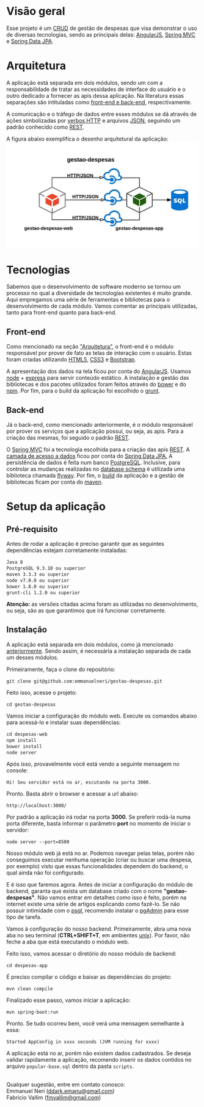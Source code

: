 # Visão geral

Esse projeto é um [CRUD](https://en.wikipedia.org/wiki/Create,_read,_update_and_delete) de gestão de despesas que visa demonstrar o uso de diversas tecnologias, sendo as principais delas: [AngularJS](https://angularjs.org/), [Spring MVC](https://docs.spring.io/spring/docs/current/spring-framework-reference/html/mvc.html) e [Spring Data JPA](http://projects.spring.io/spring-data-jpa/).

# Arquitetura

A aplicação está separada em dois módulos, sendo um com a responsabilidade de tratar as necessidades de interface do usuário e o outro dedicado a fornecer as apis dessa aplicação. Na literatura essas separações são intituladas como [front-end e back-end](https://pt.wikipedia.org/wiki/Front-end_e_back-end), respectivamente.

A comunicação e o tráfego de dados entre esses módulos se dá através de ações simbolizadas por [verbos HTTP](https://developer.mozilla.org/en-US/docs/Web/HTTP/Methods) e arquivos [JSON](https://en.wikipedia.org/wiki/JSON), seguindo um padrão conhecido como [REST](https://en.wikipedia.org/wiki/Representational_state_transfer).

A figura abaixo exemplifica o desenho arquitetural da aplicação:
![image alt text](arquitetura.png)

# Tecnologias

Sabemos que o desenvolvimento de software moderno se tornou um processo no qual a diversidade de tecnologias existentes é muito grande. Aqui empregamos uma série de ferramentas e bibliotecas para o desenvolvimento de cada módulo. Vamos comentar as principais utilizadas, tanto para front-end quanto para back-end.

## Front-end

Como mencionado na seção ["Arquitetura"](#heading=h.wvb1viybgtwc), o front-end é o módulo responsável por prover de fato as telas de interação com o usuário. Estas foram criadas utilizando [HTML5](https://en.wikipedia.org/wiki/HTML5), [CSS3](https://developer.mozilla.org/en/docs/Web/CSS/CSS3) e [Bootstrap](http://getbootstrap.com/).

A apresentação dos dados na tela ficou por conta do [AngularJS](https://angularjs.org/). Usamos [node](https://en.wikipedia.org/wiki/Node.js) + [express](https://expressjs.com/) para servir conteúdo estático. A instalação e gestão das bibliotecas e dos pacotes utilizados foram feitos através do [bower](https://bower.io/) e do [npm](https://www.npmjs.com/). Por fim, para o build da aplicação foi escolhido o [grunt](https://gruntjs.com/).

## Back-end

Já o back-end, como mencionado anteriormente, é o módulo responsável por prover os serviços que a aplicação possui, ou seja, as apis. Para a criação das mesmas, foi seguido o padrão [REST](https://en.wikipedia.org/wiki/Representational_state_transfer).

O [Spring MVC](https://docs.spring.io/spring/docs/current/spring-framework-reference/html/mvc.html) foi a tecnologia escolhida para a criação das apis [REST](https://en.wikipedia.org/wiki/Representational_state_transfer). A [camada de acesso a dados](https://en.wikipedia.org/wiki/Data_access_layer) ficou por conta do [Spring Data JPA.](http://projects.spring.io/spring-data-jpa/) A persistência de dados é feita num banco [PostgreSQL](https://en.wikipedia.org/wiki/PostgreSQL). Inclusive, para controlar as mudanças realizadas no [database schema](https://en.wikipedia.org/wiki/Database_schema) é utilizada uma biblioteca chamada [flyway](https://flywaydb.org/). Por fim, o [build](https://en.wikipedia.org/wiki/Software_build) da aplicação e a gestão de bibliotecas ficam por conta do [maven](https://maven.apache.org/).

# Setup da aplicação

## Pré-requisito

Antes de rodar a aplicação é preciso garantir que as seguintes dependências estejam corretamente instaladas:
```
Java 8
PostgreSQL 9.3.10 ou superior
maven 3.3.3 ou superior
node v7.0.0 ou superior
bower 1.8.0 ou superior
grunt-cli 1.2.0 ou superior
```
**Atenção:** as versões citadas acima foram as utilizadas no desenvolvimento, ou seja, são as que garantimos que irá funcionar corretamente.

## Instalação

A aplicação está separada em dois módulos, como já mencionado [anteriormente](#heading=h.wvb1viybgtwc). Sendo assim, é necessária a instalação separada de cada um desses módulos.

Primeiramente, faça o clone do repositório:
```
git clone git@github.com:emmanuelneri/gestao-despesas.git
```
Feito isso, acesse o projeto:
```
cd gestao-despesas
```
Vamos iniciar a configuração do módulo web. Execute os comandos abaixo para acessá-lo e instalar suas dependências:
```
cd despesas-web
npm install
bower install
node server
```
Após isso, provavelmente você está vendo a seguinte mensagem no console:
```
Hi! Seu servidor está no ar, escutando na porta 3000.
```
Pronto. Basta abrir o browser e acessar a url abaixo:
```
http://localhost:3000/
```
Por padrão a aplicação irá rodar na porta **3000**. Se preferir rodá-la numa porta diferente, basta informar o parâmetro **port** no momento de iniciar o servidor:
```
node server --port=8500
```
Nosso módulo web já está no ar. Podemos navegar pelas telas, porém não conseguimos executar nenhuma operação (criar ou buscar uma despesa, por exemplo) visto que essas funcionalidades dependem do backend, o qual ainda não foi configurado.

E é isso que faremos agora. Antes de iniciar a configuração do módulo de backend, garanta que exista um database criado com o nome **"gestao-despesas"**. Não vamos entrar em detalhes como isso é feito, porém na internet existe uma série de artigos explicando como fazê-lo. Se não possuir intimidade com o [psql](http://postgresguide.com/utilities/psql.html), recomendo instalar o [pgAdmin](https://www.pgadmin.org/) para esse tipo de tarefa.

Vamos à configuração do nosso backend. Primeiramente, abra uma nova aba no seu terminal (**CTRL+SHIFT+T**, em ambientes [unix](https://en.wikipedia.org/wiki/Unix)). Por favor, não feche a aba que está executando o módulo web.

Feito isso, vamos acessar o diretório do nosso módulo de backend:
```
cd despesas-app
```
É preciso compilar o código e baixar as dependências do projeto:
```
mvn clean compile
```
Finalizado esse passo, vamos iniciar a aplicação:
```
mvn spring-boot:run
```
Pronto. Se tudo ocorreu bem, você verá uma mensagem semelhante à essa:
```
Started AppConfig in xxxx seconds (JVM running for xxxx)
```
A aplicação está no ar, porém não existem dados cadastrados. Se deseja validar rapidamente a aplicação, recomendo inserir os dados contidos no arquivo ```popular-base.sql``` dentro da pasta ```scripts```.

<br/>Qualquer sugestão, entre em contato conosco:<br/>
Emmanuel Neri (ddark.emanu@gmail.com)<br/>
Fabricio Vallim (fmvallim@gmail.com)
